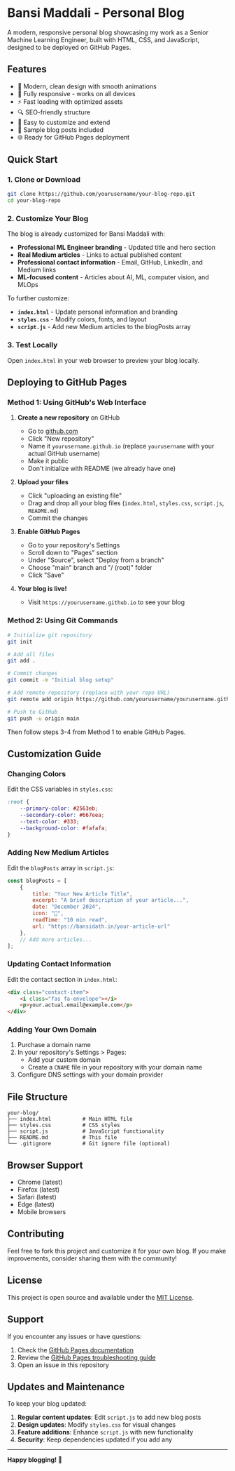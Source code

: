 # Bansi Maddali - Personal Blog

A modern, responsive personal blog showcasing my work as a Senior Machine Learning Engineer, built with HTML, CSS, and JavaScript, designed to be deployed on GitHub Pages.

## Features

- 🎨 Modern, clean design with smooth animations
- 📱 Fully responsive - works on all devices
- ⚡ Fast loading with optimized assets
- 🔍 SEO-friendly structure
- 🎯 Easy to customize and extend
- 📝 Sample blog posts included
- 🌐 Ready for GitHub Pages deployment

## Quick Start

### 1. Clone or Download

```bash
git clone https://github.com/yourusername/your-blog-repo.git
cd your-blog-repo
```

### 2. Customize Your Blog

The blog is already customized for Bansi Maddali with:

- **Professional ML Engineer branding** - Updated title and hero section
- **Real Medium articles** - Links to actual published content
- **Professional contact information** - Email, GitHub, LinkedIn, and Medium links
- **ML-focused content** - Articles about AI, ML, computer vision, and MLOps

To further customize:
- **`index.html`** - Update personal information and branding
- **`styles.css`** - Modify colors, fonts, and layout
- **`script.js`** - Add new Medium articles to the blogPosts array

### 3. Test Locally

Open `index.html` in your web browser to preview your blog locally.

## Deploying to GitHub Pages

### Method 1: Using GitHub's Web Interface

1. **Create a new repository** on GitHub
   - Go to [github.com](https://github.com)
   - Click "New repository"
   - Name it `yourusername.github.io` (replace `yourusername` with your actual GitHub username)
   - Make it public
   - Don't initialize with README (we already have one)

2. **Upload your files**
   - Click "uploading an existing file"
   - Drag and drop all your blog files (`index.html`, `styles.css`, `script.js`, `README.md`)
   - Commit the changes

3. **Enable GitHub Pages**
   - Go to your repository's Settings
   - Scroll down to "Pages" section
   - Under "Source", select "Deploy from a branch"
   - Choose "main" branch and "/ (root)" folder
   - Click "Save"

4. **Your blog is live!**
   - Visit `https://yourusername.github.io` to see your blog

### Method 2: Using Git Commands

```bash
# Initialize git repository
git init

# Add all files
git add .

# Commit changes
git commit -m "Initial blog setup"

# Add remote repository (replace with your repo URL)
git remote add origin https://github.com/yourusername/yourusername.github.io.git

# Push to GitHub
git push -u origin main
```

Then follow steps 3-4 from Method 1 to enable GitHub Pages.

## Customization Guide

### Changing Colors

Edit the CSS variables in `styles.css`:

```css
:root {
    --primary-color: #2563eb;
    --secondary-color: #667eea;
    --text-color: #333;
    --background-color: #fafafa;
}
```

### Adding New Medium Articles

Edit the `blogPosts` array in `script.js`:

```javascript
const blogPosts = [
    {
        title: "Your New Article Title",
        excerpt: "A brief description of your article...",
        date: "December 2024",
        icon: "🧠",
        readTime: "10 min read",
        url: "https://bansidath.in/your-article-url"
    },
    // Add more articles...
];
```

### Updating Contact Information

Edit the contact section in `index.html`:

```html
<div class="contact-item">
    <i class="fas fa-envelope"></i>
    <p>your.actual.email@example.com</p>
</div>
```

### Adding Your Own Domain

1. Purchase a domain name
2. In your repository's Settings > Pages:
   - Add your custom domain
   - Create a `CNAME` file in your repository with your domain name
3. Configure DNS settings with your domain provider

## File Structure

```
your-blog/
├── index.html          # Main HTML file
├── styles.css          # CSS styles
├── script.js           # JavaScript functionality
├── README.md           # This file
└── .gitignore          # Git ignore file (optional)
```

## Browser Support

- Chrome (latest)
- Firefox (latest)
- Safari (latest)
- Edge (latest)
- Mobile browsers

## Contributing

Feel free to fork this project and customize it for your own blog. If you make improvements, consider sharing them with the community!

## License

This project is open source and available under the [MIT License](LICENSE).

## Support

If you encounter any issues or have questions:

1. Check the [GitHub Pages documentation](https://pages.github.com/)
2. Review the [GitHub Pages troubleshooting guide](https://docs.github.com/en/pages/getting-started-with-github-pages/troubleshooting-jekyll-build-errors-for-github-pages-sites)
3. Open an issue in this repository

## Updates and Maintenance

To keep your blog updated:

1. **Regular content updates**: Edit `script.js` to add new blog posts
2. **Design updates**: Modify `styles.css` for visual changes
3. **Feature additions**: Enhance `script.js` with new functionality
4. **Security**: Keep dependencies updated if you add any

---

**Happy blogging! 🚀** 